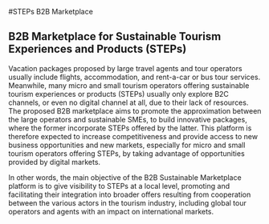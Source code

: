 #STEPs B2B Marketplace
## B2B Marketplace for  Sustainable Tourism Experiences and Products (STEPs)

Vacation packages proposed by large travel agents and tour operators usually include flights, accommodation, and rent-a-car or bus tour services. Meanwhile, many micro and small tourism operators offering sustainable tourism experiences or products (STEPs) usually only explore B2C channels, or even no digital channel at all, due to their lack of resources. The proposed B2B marketplace aims to promote the approximation between the large operators and sustainable SMEs, to build innovative packages, where the former incorporate STEPs offered by the latter. This platform is therefore expected to increase competitiveness and provide access to new business opportunities and new markets, especially for micro and small tourism operators offering STEPs, by taking advantage of opportunities provided by digital markets.

In other words, the main objective of the B2B Sustainable Marketplace platform is to give visibility to STEPs at a local level, promoting and facilitating their integration into broader offers resulting from cooperation between the various actors in the tourism industry, including global tour operators and agents with an impact on international markets.
